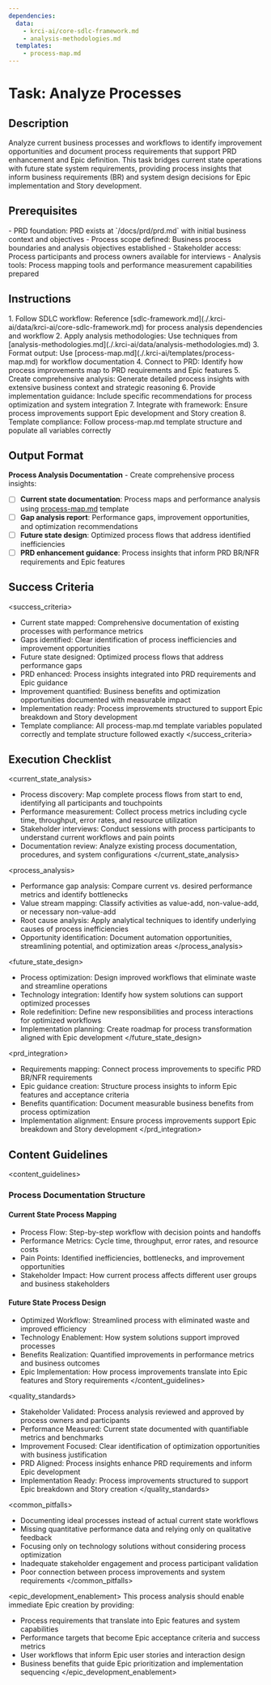 ```yaml
---
dependencies:
  data:
    - krci-ai/core-sdlc-framework.md
    - analysis-methodologies.md
  templates:
    - process-map.md
---
```

# Task: Analyze Processes

## Description

Analyze current business processes and workflows to identify improvement opportunities and document process requirements that support PRD enhancement and Epic definition. This task bridges current state operations with future state system requirements, providing process insights that inform business requirements (BR) and system design decisions for Epic implementation and Story development.

## Prerequisites

<prerequisites>
- PRD foundation: PRD exists at `/docs/prd/prd.md` with initial business context and objectives
- Process scope defined: Business process boundaries and analysis objectives established
- Stakeholder access: Process participants and process owners available for interviews
- Analysis tools: Process mapping tools and performance measurement capabilities prepared
</prerequisites>

## Instructions

<instructions>
1. Follow SDLC workflow: Reference [sdlc-framework.md](./.krci-ai/data/krci-ai/core-sdlc-framework.md) for process analysis dependencies and workflow
2. Apply analysis methodologies: Use techniques from [analysis-methodologies.md](./.krci-ai/data/analysis-methodologies.md)
3. Format output: Use [process-map.md](./.krci-ai/templates/process-map.md) for workflow documentation
4. Connect to PRD: Identify how process improvements map to PRD requirements and Epic features
5. Create comprehensive analysis: Generate detailed process insights with extensive business context and strategic reasoning
6. Provide implementation guidance: Include specific recommendations for process optimization and system integration
7. Integrate with framework: Ensure process improvements support Epic development and Story creation
8. Template compliance: Follow process-map.md template structure and populate all variables correctly
</instructions>

## Output Format

**Process Analysis Documentation** - Create comprehensive process insights:

- [ ] **Current state documentation**: Process maps and performance analysis using [process-map.md](./.krci-ai/templates/process-map.md) template
- [ ] **Gap analysis report**: Performance gaps, improvement opportunities, and optimization recommendations
- [ ] **Future state design**: Optimized process flows that address identified inefficiencies
- [ ] **PRD enhancement guidance**: Process insights that inform PRD BR/NFR requirements and Epic features

## Success Criteria

<success_criteria>
- Current state mapped: Comprehensive documentation of existing processes with performance metrics
- Gaps identified: Clear identification of process inefficiencies and improvement opportunities
- Future state designed: Optimized process flows that address performance gaps
- PRD enhanced: Process insights integrated into PRD requirements and Epic guidance
- Improvement quantified: Business benefits and optimization opportunities documented with measurable impact
- Implementation ready: Process improvements structured to support Epic breakdown and Story development
- Template compliance: All process-map.md template variables populated correctly and template structure followed exactly
</success_criteria>

## Execution Checklist

<current_state_analysis>
- Process discovery: Map complete process flows from start to end, identifying all participants and touchpoints
- Performance measurement: Collect process metrics including cycle time, throughput, error rates, and resource utilization
- Stakeholder interviews: Conduct sessions with process participants to understand current workflows and pain points
- Documentation review: Analyze existing process documentation, procedures, and system configurations
</current_state_analysis>

<process_analysis>
- Performance gap analysis: Compare current vs. desired performance metrics and identify bottlenecks
- Value stream mapping: Classify activities as value-add, non-value-add, or necessary non-value-add
- Root cause analysis: Apply analytical techniques to identify underlying causes of process inefficiencies
- Opportunity identification: Document automation opportunities, streamlining potential, and optimization areas
</process_analysis>

<future_state_design>
- Process optimization: Design improved workflows that eliminate waste and streamline operations
- Technology integration: Identify how system solutions can support optimized processes
- Role redefinition: Define new responsibilities and process interactions for optimized workflows
- Implementation planning: Create roadmap for process transformation aligned with Epic development
</future_state_design>

<prd_integration>
- Requirements mapping: Connect process improvements to specific PRD BR/NFR requirements
- Epic guidance creation: Structure process insights to inform Epic features and acceptance criteria
- Benefits quantification: Document measurable business benefits from process optimization
- Implementation alignment: Ensure process improvements support Epic breakdown and Story development
</prd_integration>

## Content Guidelines

<content_guidelines>

### Process Documentation Structure

#### Current State Process Mapping

- Process Flow: Step-by-step workflow with decision points and handoffs
- Performance Metrics: Cycle time, throughput, error rates, and resource costs
- Pain Points: Identified inefficiencies, bottlenecks, and improvement opportunities
- Stakeholder Impact: How current process affects different user groups and business stakeholders

#### Future State Process Design

- Optimized Workflow: Streamlined process with eliminated waste and improved efficiency
- Technology Enablement: How system solutions support improved processes
- Benefits Realization: Quantified improvements in performance metrics and business outcomes
- Epic Implementation: How process improvements translate into Epic features and Story requirements
</content_guidelines>

<quality_standards>
- Stakeholder Validated: Process analysis reviewed and approved by process owners and participants
- Performance Measured: Current state documented with quantifiable metrics and benchmarks
- Improvement Focused: Clear identification of optimization opportunities with business justification
- PRD Aligned: Process insights enhance PRD requirements and inform Epic development
- Implementation Ready: Process improvements structured to support Epic breakdown and Story creation
</quality_standards>

<common_pitfalls>
- Documenting ideal processes instead of actual current state workflows
- Missing quantitative performance data and relying only on qualitative feedback
- Focusing only on technology solutions without considering process optimization
- Inadequate stakeholder engagement and process participant validation
- Poor connection between process improvements and system requirements
</common_pitfalls>

<epic_development_enablement>
This process analysis should enable immediate Epic creation by providing:

- Process requirements that translate into Epic features and system capabilities
- Performance targets that become Epic acceptance criteria and success metrics
- User workflows that inform Epic user stories and interaction design
- Business benefits that guide Epic prioritization and implementation sequencing
</epic_development_enablement>
